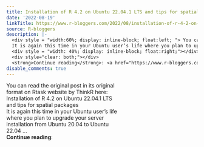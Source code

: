 ```yaml
---
title: Installation of R 4.2 on Ubuntu 22.04.1 LTS and tips for spatial packages
date: '2022-08-19'
linkTitle: https://www.r-bloggers.com/2022/08/installation-of-r-4-2-on-ubuntu-22-04-1-lts-and-tips-for-spatial-packages/
source: R-bloggers
description: |-
  <div style = "width:60%; display: inline-block; float:left; "> You can read the original post in its original format on Rtask website by ThinkR here: Installation of R 4.2 on Ubuntu 22.04.1 LTS and tips for spatial packages<br />
  It is again this time in your Ubuntu user’s life where you plan to upgrade your server installation from Ubuntu 20.04 to Ubuntu 22.04 ...</div>
  <div style = "width: 40%; display: inline-block; float:right;"></div>
  <div style="clear: both;"></div>
  <strong>Continue reading</strong>: <a href="https://www.r-bloggers.com/2022/08/installation-of-r-4-2-on-ubuntu-22-04-1-lts-and ...
disable_comments: true
---
```

<div style = "width:60%; display: inline-block; float:left; "> You can read the original post in its original format on Rtask website by ThinkR here: Installation of R 4.2 on Ubuntu 22.04.1 LTS and tips for spatial packages<br />
It is again this time in your Ubuntu user’s life where you plan to upgrade your server installation from Ubuntu 20.04 to Ubuntu 22.04 ...</div>
<div style = "width: 40%; display: inline-block; float:right;"></div>
<div style="clear: both;"></div>
<strong>Continue reading</strong>: <a href="https://www.r-bloggers.com/2022/08/installation-of-r-4-2-on-ubuntu-22-04-1-lts-and ...
